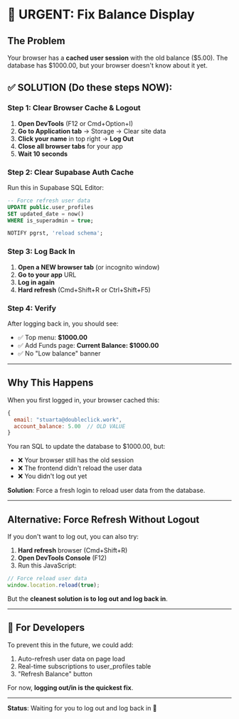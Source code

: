 # 🚨 URGENT: Fix Balance Display

## The Problem
Your browser has a **cached user session** with the old balance ($5.00). The database has $1000.00, but your browser doesn't know about it yet.

## ✅ SOLUTION (Do these steps NOW):

### Step 1: Clear Browser Cache & Logout
1. **Open DevTools** (F12 or Cmd+Option+I)
2. **Go to Application tab** → Storage → Clear site data
3. **Click your name** in top right → **Log Out**
4. **Close all browser tabs** for your app
5. **Wait 10 seconds**

### Step 2: Clear Supabase Auth Cache
Run this in Supabase SQL Editor:
```sql
-- Force refresh user data
UPDATE public.user_profiles
SET updated_date = now()
WHERE is_superadmin = true;

NOTIFY pgrst, 'reload schema';
```

### Step 3: Log Back In
1. **Open a NEW browser tab** (or incognito window)
2. **Go to your app** URL
3. **Log in again**
4. **Hard refresh** (Cmd+Shift+R or Ctrl+Shift+F5)

### Step 4: Verify
After logging back in, you should see:
- ✅ Top menu: **$1000.00**
- ✅ Add Funds page: **Current Balance: $1000.00**
- ✅ No "Low balance" banner

---

## Why This Happens

When you first logged in, your browser cached this:
```javascript
{
  email: "stuarta@doubleclick.work",
  account_balance: 5.00  // OLD VALUE
}
```

You ran SQL to update the database to $1000.00, but:
- ❌ Your browser still has the old session
- ❌ The frontend didn't reload the user data
- ❌ You didn't log out yet

**Solution**: Force a fresh login to reload user data from the database.

---

## Alternative: Force Refresh Without Logout

If you don't want to log out, you can also try:
1. **Hard refresh** browser (Cmd+Shift+R)
2. **Open DevTools Console** (F12)
3. Run this JavaScript:
```javascript
// Force reload user data
window.location.reload(true);
```

But the **cleanest solution is to log out and log back in**.

---

## 🔧 For Developers

To prevent this in the future, we could add:
1. Auto-refresh user data on page load
2. Real-time subscriptions to user_profiles table
3. "Refresh Balance" button

For now, **logging out/in is the quickest fix**.

---

**Status**: Waiting for you to log out and log back in 🔄

